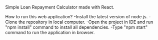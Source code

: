 Simple Loan Repayment Calculator made with React.

How to run this web application?
-Install the latest version of node.js.
-Clone the repository in local computer.
-Open the project in IDE and run "npm install" command to install all dependencies.
-Type "npm start" command to run the application in browser.
